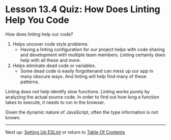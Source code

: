 # Lesson 13.4 Quiz: How Does Linting Help You Code

How does linting help our code?

1. Helps uncover code style problems.
    - Having a linting configuration for our project helps with code sharing and development with multiple team members. Linting certainly does help with all these and more.
2. Helps eliminate dead code or variables.
    - Some dead code is easily forgottenand can mess up our app in many obscure ways. And linting will help find many of these patterns. 

Linting does not help identify slow functions. Linting works purely by analyzing the actual source code. In order to find out how long a function takes to execute, it needs to run in the browser. 

Given the dynamic nature of JavaScript, often the type information is not known.

- - -
Next up: [Setting Up ESLint](ND024_Part3_Lesson13_05.md) or return to [Table Of Contents](./ND024_TableOfContents.md)
